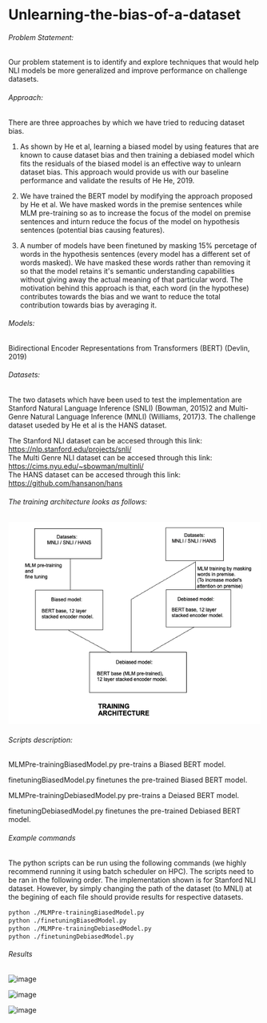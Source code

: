 # Unlearning-the-bias-of-a-dataset

###### Problem Statement: 
Our problem statement is to identify and explore techniques that would help NLI models be more generalized and improve performance on challenge datasets. 

###### Approach: 
There are three approaches by which we have tried to reducing dataset bias.

1. As shown by He et al, learning a biased model by using features that are known to cause dataset bias and then training a debiased model which fits the residuals of the biased model is an effective way to unlearn dataset bias. This approach would provide us with our baseline performance and validate the results of He He, 2019.

2. We have trained the BERT model by modifying the approach proposed by He et al. We have masked words in the premise sentences while MLM pre-training so as to increase the focus of the model on premise sentences and inturn reduce the focus of the model on hypothesis sentences (potential bias causing features).

3. A number of models have been finetuned by masking 15% percetage of words in the hypothesis sentences (every model has a different set of words masked). We have masked these words rather than removing it so that the model retains it's semantic understanding capabilities without giving away the actual meaning of that particular word. The motivation behind this approach is that, each word (in the hypothese) contributes towards the bias and we want to reduce the total contribution towards bias by averaging it.

###### Models: 
Bidirectional Encoder Representations from Transformers (BERT) (Devlin, 2019)  

###### Datasets: 
The two datasets which have been used to test the implementation are Stanford Natural Language Inference (SNLI) (Bowman, 2015)2 and Multi-Genre Natural Language Inference (MNLI) (Williams, 2017)3. The challenge dataset useded by He et al is the HANS dataset.  

The Stanford NLI dataset can be accesed through this link: https://nlp.stanford.edu/projects/snli/  
The Multi Genre NLI dataset can be accesed through this link: https://cims.nyu.edu/~sbowman/multinli/  
The HANS dataset can be accesed through this link: https://github.com/hansanon/hans  

###### The training architecture looks as follows:

![alt text](https://raw.githubusercontent.com/pradyGn/Unlearning-the-bias-of-a-dataset/main/Architecture.png)

###### Scripts description:

MLMPre-trainingBiasedModel.py pre-trains a Biased BERT model.    

finetuningBiasedModel.py finetunes the pre-trained Biased BERT model.   

MLMPre-trainingDebiasedModel.py pre-trains a Deiased BERT model.   

finetuningDebiasedModel.py finetunes the pre-trained Debiased BERT model.   

###### Example commands
The python scripts can be run using the following commands (we highly recommend running it using batch scheduler on HPC). The scripts need to be ran in the following order. The implementation shown is for Stanford NLI dataset. However, by simply changing the path of the dataset (to MNLI) at the begining of each file should provide results for respective datasets.

```
python ./MLMPre-trainingBiasedModel.py
python ./finetuningBiasedModel.py
python ./MLMPre-trainingDebiasedModel.py
python ./finetuningDebiasedModel.py
```

###### Results

![image](https://user-images.githubusercontent.com/34334397/168493713-879d46ca-8dea-4566-8e74-caa553513992.png)  

![image](https://user-images.githubusercontent.com/34334397/168493739-e9ba2782-9d60-4725-874f-518047a44a78.png)  

![image](https://user-images.githubusercontent.com/34334397/168493775-78b72f5e-3580-40be-9a4a-c95ff9ad0011.png)


